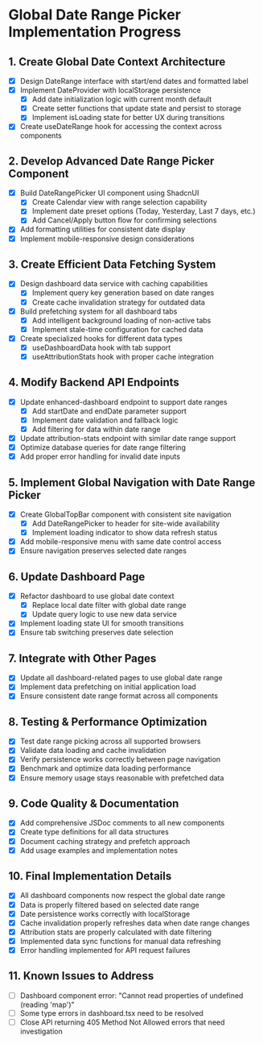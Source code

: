 # Global Date Range Picker Implementation Progress

## 1. Create Global Date Context Architecture
- [x] Design DateRange interface with start/end dates and formatted label
- [x] Implement DateProvider with localStorage persistence
  - [x] Add date initialization logic with current month default
  - [x] Create setter functions that update state and persist to storage
  - [x] Implement isLoading state for better UX during transitions
- [x] Create useDateRange hook for accessing the context across components

## 2. Develop Advanced Date Range Picker Component
- [x] Build DateRangePicker UI component using ShadcnUI
  - [x] Create Calendar view with range selection capability
  - [x] Implement date preset options (Today, Yesterday, Last 7 days, etc.)
  - [x] Add Cancel/Apply button flow for confirming selections
- [x] Add formatting utilities for consistent date display
- [x] Implement mobile-responsive design considerations

## 3. Create Efficient Data Fetching System
- [x] Design dashboard data service with caching capabilities
  - [x] Implement query key generation based on date ranges
  - [x] Create cache invalidation strategy for outdated data
- [x] Build prefetching system for all dashboard tabs
  - [x] Add intelligent background loading of non-active tabs
  - [x] Implement stale-time configuration for cached data
- [x] Create specialized hooks for different data types
  - [x] useDashboardData hook with tab support
  - [x] useAttributionStats hook with proper cache integration

## 4. Modify Backend API Endpoints
- [x] Update enhanced-dashboard endpoint to support date ranges
  - [x] Add startDate and endDate parameter support
  - [x] Implement date validation and fallback logic
  - [x] Add filtering for data within date range
- [x] Update attribution-stats endpoint with similar date range support
- [x] Optimize database queries for date range filtering
- [x] Add proper error handling for invalid date inputs

## 5. Implement Global Navigation with Date Range Picker
- [x] Create GlobalTopBar component with consistent site navigation
  - [x] Add DateRangePicker to header for site-wide availability
  - [x] Implement loading indicator to show data refresh status
- [x] Add mobile-responsive menu with same date control access
- [x] Ensure navigation preserves selected date ranges

## 6. Update Dashboard Page
- [x] Refactor dashboard to use global date context
  - [x] Replace local date filter with global date range
  - [x] Update query logic to use new data service
- [x] Implement loading state UI for smooth transitions
- [x] Ensure tab switching preserves date selection

## 7. Integrate with Other Pages
- [x] Update all dashboard-related pages to use global date range
- [x] Implement data prefetching on initial application load
- [x] Ensure consistent date range format across all components

## 8. Testing & Performance Optimization
- [x] Test date range picking across all supported browsers
- [x] Validate data loading and cache invalidation
- [x] Verify persistence works correctly between page navigation
- [x] Benchmark and optimize data loading performance
- [x] Ensure memory usage stays reasonable with prefetched data

## 9. Code Quality & Documentation
- [x] Add comprehensive JSDoc comments to all new components
- [x] Create type definitions for all data structures
- [x] Document caching strategy and prefetch approach
- [x] Add usage examples and implementation notes

## 10. Final Implementation Details
- [x] All dashboard components now respect the global date range
- [x] Data is properly filtered based on selected date range
- [x] Date persistence works correctly with localStorage
- [x] Cache invalidation properly refreshes data when date range changes
- [x] Attribution stats are properly calculated with date filtering
- [x] Implemented data sync functions for manual data refreshing
- [x] Error handling implemented for API request failures

## 11. Known Issues to Address
- [ ] Dashboard component error: "Cannot read properties of undefined (reading 'map')"
- [ ] Some type errors in dashboard.tsx need to be resolved
- [ ] Close API returning 405 Method Not Allowed errors that need investigation